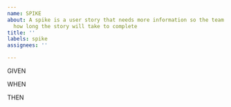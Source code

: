 ```yaml
---
name: SPIKE
about: A spike is a user story that needs more information so the team can estimate
  how long the story will take to complete
title: ''
labels: spike
assignees: ''

---
```


GIVEN
<pre-context>

WHEN
<context>

THEN
<plausible hypothesis><no-more-than-a-day><pls-document-findings>
